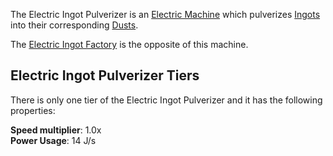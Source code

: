 The Electric Ingot Pulverizer is an [Electric Machine](https://github.com/Slimefun/Slimefun4/wiki/Electric-Machines) which pulverizes [Ingots](https://github.com/Slimefun/Slimefun4/wiki/Ingots) into their corresponding [Dusts](https://github.com/TheBusyBiscuit/Slimefun4/wiki/Dusts).

The [Electric Ingot Factory](https://github.com/Slimefun/Slimefun4/wiki/Electric-Ingot-Factory) is the opposite of this machine.

## Electric Ingot Pulverizer Tiers

There is only one tier of the Electric Ingot Pulverizer and it has the following properties:  

**Speed multiplier**: 1.0x  
**Power Usage**: 14 J/s  